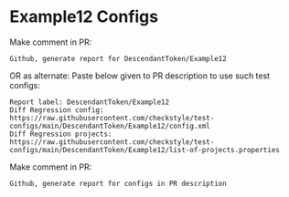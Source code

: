 # Example12 Configs
Make comment in PR:
```
Github, generate report for DescendantToken/Example12
```
OR as alternate:
Paste below given to PR description to use such test configs:
```
Report label: DescendantToken/Example12
Diff Regression config: https://raw.githubusercontent.com/checkstyle/test-configs/main/DescendantToken/Example12/config.xml
Diff Regression projects: https://raw.githubusercontent.com/checkstyle/test-configs/main/DescendantToken/Example12/list-of-projects.properties
```
Make comment in PR:
```
Github, generate report for configs in PR description
```

